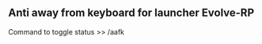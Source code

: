 Anti away from keyboard for launcher Evolve-RP
----------------------------------------------
Command to toggle status >> /aafk
